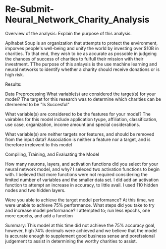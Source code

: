 # Re-Submit-Neural_Network_Charity_Analysis


Overview of the analysis: Explain the purpose of this analysis.

Aplhabet Soup is an organization that attempts to protect the environment, imporves people's well-being and unify the world by investing over $10B in charities. To that end, they wish to be as accurate as possoble in judgeing the chances of success of charities to fulfull their mission with their investment. TThe purpose of this anlaysis is the use machine learning and neural networks to identify whether a charity should receive donations or is high risk.

Results:

Data Preprocessing What variable(s) are considered the target(s) for your model? The target for this research was to determine which charities can be dtermened to be "Is Succesful"

What variable(s) are considered to be the features for your model? The vairables for this model include application tyupe, affiliation, classification, use case, organization, income amount and special cosiderations.

What variable(s) are neither targets nor features, and should be removed from the input data? Association is neither a feature nor a target, and is therefore irrelevent to this model

Compiling, Training, and Evaluating the Model

How many neurons, layers, and activation functions did you select for your neural network model, and why? I seleced two activation functions to begin with. I believed that more functions were not required considering the limited number of variables and the smaller data set. I did add an activation function to attempt an increase in accuracy, to little avail. I used 110 hidden nodes and two hidden layers.

Were you able to achieve the target model performance? At this time, we were unable to achieve 75% performance. What steps did you take to try and increase model performance? I attempted to; run less epochs, one more epochs, and add a function

Summary: This model at this time did not achieve the 75% accuracy goal, however, high 74% decimals were achieved and we believe that the model is accurate enough to supplement good business sense and porefssional judgement to assist in determining the worthy charities to assist.



